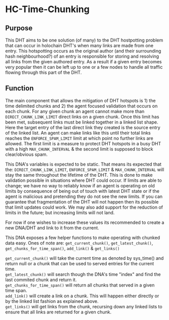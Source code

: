 # HC-Time-Chunking

## Purpose

This DHT aims to be one solution (of many) to the DHT hostpotting problem that can occur in holochain DHT's when many links are made from one entry.
This hotspotting occurs as the original author (and their surrounding hash neighbourhood?) of an entry is responsible for storing and resolving
all links from the given authored entry. As a result if a given entry becomes very popular then it can be left up to one or a few nodes
to handle all traffic flowing through this part of the DHT.

## Function

The main component that allows the mitigation of DHT hotspots is 1) the time delimited chunks and 2) the agent focused validation that occurs on each chunk. 
For any given chunk an agent cannot make more than `DIRECT_CHUNK_LINK_LIMIT` direct links on a given chunk. Once this limit has been met, subsequent 
links must be linked together in a linked list shape. Here the target entry of the last direct link they created is the source entry of the linked list. 
An agent can make links like this until their total links reaches the `ENFORCE_SPAM_LIMIT` limit at which point no further links are allowed. 
The first limit is a measure to protect DHT hotspots in a busy DHT with a high `MAX_CHUNK_INTERVAL` & the second limit is supposed to block clear/obvious spam.

This DNA's variables is expected to be static. That means its expected that the: `DIRECT_CHUNK_LINK_LIMIT`, `ENFORCE_SPAM_LIMIT` & `MAX_CHUNK_INTERVAL` will 
stay the same throughout the lifetime of the DHT. This is done to make validation possible in situations where DHT could occur. 
If limits are able to change; we have no way to reliably know if an agent is operating on old limits by consequence of being out of touch 
with latest DHT state or if the agent is malicious and pretending they do not see the new limits.
If you can guarantee that fragmentation of the DHT will not happen then its possible that limit updates could work. 
We may also add support for the reduction of limits in the future; but increasing limits will not land.

For now if one wishes to increase these values its recommended to create a new DNA/DHT and link to it from the current. 

This DNA exposes a few helper functions to make operating with chunked data easy. Ones of note are: 
`get_current_chunk()`, `get_latest_chunk()`, `get_chunks_for_time_span()`, `add_link()` & `get_links()`

`get_current_chunk()` will take the current time as denoted by sys_time() and return null or a chunk that can be used to served entries for the current time.<br>
`get_latest_chunk()` will search though the DNA's time "index" and find the last commited chunk and return it.<br>
`get_chunks_for_time_span()` will return all chunks that served in a given time span.<br>
`add_link()` will create a link on a chunk. This will happen either directly or by the linked list fashion as explained above.<br>
`get_links()` will get links from the chunk, recursing down any linked lists to ensure that all links are returned for a given chunk.<br>